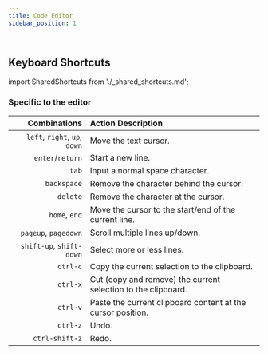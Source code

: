 ```yaml
---
title: Code Editor
sidebar_position: 1

---
```


## Keyboard Shortcuts

import SharedShortcuts from './_shared_shortcuts.md';

<SharedShortcuts />

### Specific to the editor

|                  Combinations | Action Description                                            |
|------------------------------:|:--------------------------------------------------------------|
| `left`, `right`, `up`, `down` | Move the text cursor.                                         |
|              `enter`/`return` | Start a new line.                                             |
|                         `tab` | Input a normal space character.                               |
|                   `backspace` | Remove the character behind the cursor.                       |
|                      `delete` | Remove the character at the cursor.                           |
|                 `home`, `end` | Move the cursor to the start/end of the current line.         |
|          `pageup`, `pagedown` | Scroll multiple lines up/down.                                |
|      `shift-up`, `shift-down` | Select more or less lines.                                    |
|                      `ctrl-c` | Copy the current selection to the clipboard.                  |
|                      `ctrl-x` | Cut (copy and remove) the current selection to the clipboard. |
|                      `ctrl-v` | Paste the current clipboard content at the cursor position.   |
|                      `ctrl-z` | Undo.                                                         |
|                `ctrl-shift-z` | Redo.                                                         |
